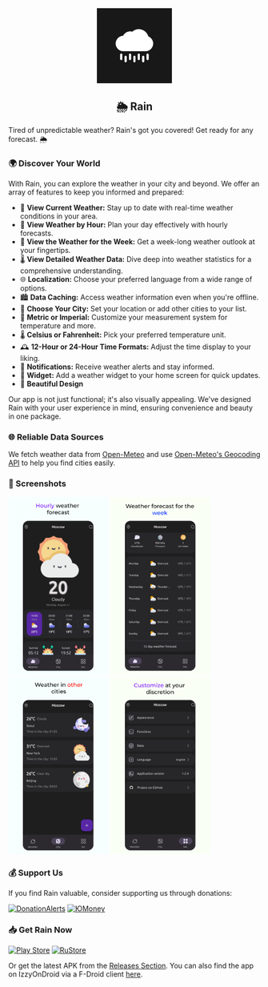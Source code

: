 <div align='center'>
<img src='/assets/icons/icon.png' width='150'/>
<h2>🌦️ Rain</h2>
</div>

Tired of unpredictable weather? Rain's got you covered! Get ready for any forecast. 🌦️

### 🌍 Discover Your World

With Rain, you can explore the weather in your city and beyond. We offer an array of features to keep you informed and prepared:

- 🌟 **View Current Weather:** Stay up to date with real-time weather conditions in your area.
- 🌅 **View Weather by Hour:** Plan your day effectively with hourly forecasts.
- 📆 **View the Weather for the Week:** Get a week-long weather outlook at your fingertips.
- 🌡️ **View Detailed Weather Data:** Dive deep into weather statistics for a comprehensive understanding.
- 🌐 **Localization:** Choose your preferred language from a wide range of options.
- 🏙️ **Data Caching:** Access weather information even when you're offline.
- 🌆 **Choose Your City:** Set your location or add other cities to your list.
- 🧮 **Metric or Imperial:** Customize your measurement system for temperature and more.
- 🌡️ **Celsius or Fahrenheit:** Pick your preferred temperature unit.
- 🕰️ **12-Hour or 24-Hour Time Formats:** Adjust the time display to your liking.
- 🔔 **Notifications:** Receive weather alerts and stay informed.
- 🧩 **Widget:** Add a weather widget to your home screen for quick updates.
- 🎨 **Beautiful Design**

Our app is not just functional; it's also visually appealing. We've designed Rain with your user experience in mind, ensuring convenience and beauty in one package.

### 🌐 Reliable Data Sources

We fetch weather data from [Open-Meteo](https://open-meteo.com/en/docs) and use [Open-Meteo's Geocoding API](https://open-meteo.com/en/docs/geocoding-api) to help you find cities easily.

### 📸 Screenshots

<img src='/readme/1.png' width='200'/> <img src='/readme/2.png' width='200'/> <img src='/readme/3.png' width='200'/> <img src='/readme/4.png' width='200'/>

### 💰 Support Us

If you find Rain valuable, consider supporting us through donations:

[![DonationAlerts](https://img.shields.io/badge/DonationAlerts-orange?style=for-the-badge)](https://www.donationalerts.com/r/darkmoonight)
[![ЮMoney](https://img.shields.io/badge/ЮMoney-violet?style=for-the-badge)](https://yoomoney.ru/to/4100117672775961)

### 📥 Get Rain Now

[![Play Store](https://img.shields.io/badge/Google_Play-414141?style=for-the-badge&logo=google-play&logoColor=white)](https://play.google.com/store/apps/details?id=com.yoshi.rain)
[![RuStore](https://img.shields.io/badge/RuStore-blue?style=for-the-badge&logo=vk&logoColor=white)](https://apps.rustore.ru/app/com.yoshi.rain)

Or get the latest APK from the [Releases Section](https://github.com/DarkMooNight/Rain/releases/latest). You can also find the app on IzzyOnDroid via a F-Droid client [here](https://apt.izzysoft.de/fdroid/index/apk/com.yoshi.rain).
